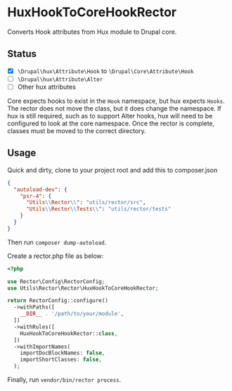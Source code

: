 # HuxHookToCoreHookRector

Converts Hook attributes from Hux module to Drupal core.

## Status

 * [x] `\Drupal\hux\Attribute\Hook` to `\Drupal\Core\Attribute\Hook`
 * [ ] `\Drupal\hux\Attribute\Alter`
 * [ ] Other hux attributes

Core expects hooks to exist in the `Hook` namespace, but hux expects `Hooks`.
The rector does not move the class, but it does change the namespace. If hux is
still required, such as to support Alter hooks, hux will need to be configured
to look at the core namespace. Once the rector is complete, classes must be
moved to the correct directory.

## Usage

Quick and dirty, clone to your project root and add this to composer.json

```json
{
  "autoload-dev": {
    "psr-4": {
      "Utils\\Rector\\": "utils/rector/src",
      "Utils\\Rector\\Tests\\": "utils/rector/tests"
    }
  }
}
```

Then run `composer dump-autoload`.

Create a rector.php file as below:

```php
<?php

use Rector\Config\RectorConfig;
use Utils\Rector\Rector\HuxHookToCoreHookRector;

return RectorConfig::configure()
  ->withPaths([
    __DIR__ . '/path/to/your/module',
  ])
  ->withRules([
    HuxHookToCoreHookRector::class,
  ])
  ->withImportNames(
    importDocBlockNames: false,
    importShortClasses: false,
  );
```

Finally, run `vendor/bin/rector process`.
